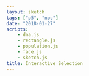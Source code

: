 ```yaml
---
layout: sketch
tags: ["p5", "noc"]
date: "2018-01-27"
scripts: 
    - dna.js
    - rectangle.js
    - population.js
    - face.js
    - sketch.js
title: Interactive Selection
---
```

<style>
.button{
    padding-left: 1rem
}
</style>